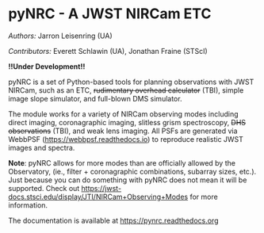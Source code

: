 pyNRC - A JWST NIRCam ETC
=========================

*Authors:* Jarron Leisenring (UA)

*Contributors:* Everett Schlawin (UA), Jonathan Fraine (STScI)

**!!Under Development!!**

pyNRC is a set of Python-based tools for planning observations with JWST NIRCam, 
such as an ETC, ~~rudimentary overhead calculator~~ (TBI), simple image slope 
simulator, and full-blown DMS simulator.

The module works for a variety of NIRCam observing modes including direct imaging, 
coronagraphic imaging, slitless grism spectroscopy, ~~DHS observations~~ (TBI), 
and weak lens imaging.
All PSFs are generated via WebbPSF (https://webbpsf.readthedocs.io) to reproduce 
realistic JWST images and spectra.

**Note**: pyNRC allows for more modes than are officially allowed by the Observatory,
(ie., filter + coronagraphic combinations, subarray sizes, etc.). 
Just because you can do something with pyNRC does not mean it will be supported.
Check out https://jwst-docs.stsci.edu/display/JTI/NIRCam+Observing+Modes for more information.

The documentation is available at https://pynrc.readthedocs.org